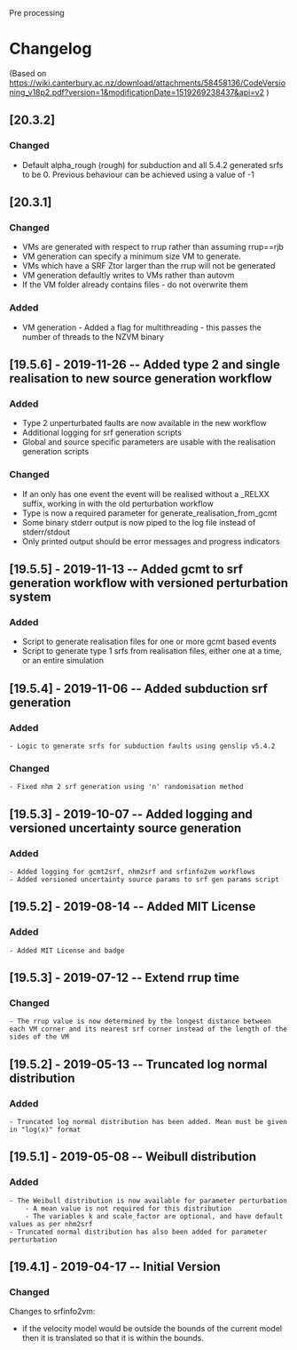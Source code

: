 Pre processing
# Changelog
(Based on https://wiki.canterbury.ac.nz/download/attachments/58458136/CodeVersioning_v18p2.pdf?version=1&modificationDate=1519269238437&api=v2 )

## [20.3.2]
### Changed
 - Default alpha_rough (rough) for subduction and all 5.4.2 generated srfs to be 0. Previous behaviour can be achieved using a value of -1

## [20.3.1]
### Changed
- VMs are generated with respect to rrup rather than assuming rrup==rjb
- VM generation can specify a minimum size VM to generate.
- VMs which have a SRF Ztor larger than the rrup will not be generated
- VM generation defaultly writes to VMs rather than autovm
- If the VM folder already contains files - do not overwrite them
### Added
- VM generation - Added a flag for multithreading - this passes the number of threads to the NZVM binary 

## [19.5.6] - 2019-11-26 -- Added type 2 and single realisation to new source generation workflow
### Added
- Type 2 unperturbated faults are now available in the new workflow
- Additional logging for srf generation scripts
- Global and source specific parameters are usable with the realisation generation scripts
### Changed
- If an only has one event the event will be realised without a \_RELXX suffix, working in with the old perturbation workflow
- Type is now a required parameter for generate_realisation_from_gcmt
- Some binary stderr output is now piped to the log file instead of stderr/stdout
- Only printed output should be error messages and progress indicators

## [19.5.5] - 2019-11-13 -- Added gcmt to srf generation workflow with versioned perturbation system
### Added
- Script to generate realisation files for one or more gcmt based events
- Script to generate type 1 srfs from realisation files, either one at a time, or an entire simulation

## [19.5.4] - 2019-11-06 -- Added subduction srf generation
### Added
    - Logic to generate srfs for subduction faults using genslip v5.4.2
### Changed
    - Fixed nhm 2 srf generation using 'n' randomisation method

## [19.5.3] - 2019-10-07 -- Added logging and versioned uncertainty source generation
### Added
    - Added logging for gcmt2srf, nhm2srf and srfinfo2vm workflows
    - Added versioned uncertainty source params to srf gen params script

## [19.5.2] - 2019-08-14 -- Added MIT License
### Added
    - Added MIT License and badge 

## [19.5.3] - 2019-07-12 -- Extend rrup time
### Changed
    - The rrup value is now determined by the longest distance between each VM corner and its nearest srf corner instead of the length of the sides of the VM 

## [19.5.2] - 2019-05-13 -- Truncated log normal distribution
### Added
    - Truncated log normal distribution has been added. Mean must be given in "log(x)" format 

## [19.5.1] - 2019-05-08 -- Weibull distribution
### Added
    - The Weibull distribution is now available for parameter perturbation
        - A mean value is not required for this distribution
        - The variables k and scale_factor are optional, and have default values as per nhm2srf
    - Truncated normal distribution has also been added for parameter perturbation

## [19.4.1] - 2019-04-17 -- Initial Version
### Changed
Changes to srfinfo2vm:
- if the velocity model would be outside the bounds of the current model then it is translated so that it is within the bounds.

